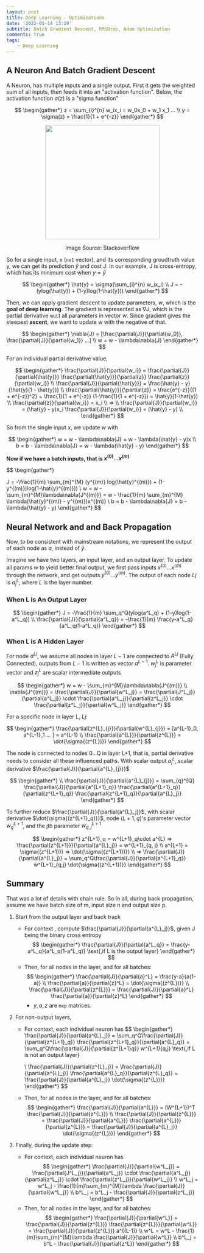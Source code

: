 ```yaml
---
layout: post
title: Deep Learning - Optimizations
date: '2022-01-14 13:19'
subtitle: Batch Gradient Descent, RMSDrop, Adam Optimization
comments: true
tags:
    - Deep Learning
---
```


## A Neuron And Batch Gradient Descent
A Neuron, has multiple inputs and a single output. First it gets the weighted sum of all inputs, then feeds it into an "activation function". Below, the activation function $\sigma(z)$ is a "sigma function"

$$
\begin{gather*}
z = \sum_{i}^{n} w_ix_i = w_0x_0 + w_1 x_1 ...
\\
y = \sigma(z) = \frac{1}{1 + e^{-z}}
\end{gather*}
$$


<p align="center">
<img src="https://github.com/RicoJia/The-Dream-Robot/assets/39393023/49e6c48c-65e3-44c5-b130-db4138440499" height="300" width="width"/>
<figcaption align="center">Image Source: Stackoverflow</figcaption>
</p>

So for a single input, x (`nx1` vector), and its corresponding groudtruth value y, we can get its prediction $\hat{y}$ and cost $J$. In our example, J is cross-entropy, which has its minimum cost when $y = \hat{y}$

$$
\begin{gather*}
\hat{y} = \sigma(\sum_{i}^{n} w_ix_i)
\\
J = -(ylog(\hat{y}) + (1-y)log(1-\hat{y}))
\end{gather*}
$$

Then, we can apply gradient descent to update parameters, $w$, which is the **goal of deep learning**. The gradient is represented as $\nabla{J}$, which is the partial derivative w.r.t all parameters in vector $w$. Since gradient gives the steepest **ascent**, we want to update $w$ with the negative of that.

$$
\begin{gather*}
\nabla{J} = [\frac{\partial{J}}{\partial{w_0}}, \frac{\partial{J}}{\partial{w_1}} ...]
\\
w = w - \lambda\nabla{J}
\end{gather*}
$$

For an individual partial derivative value,

$$
\begin{gather*}
\frac{\partial{J}}{\partial{w_i}} = \frac{\partial{J}}{\partial{\hat{y}}} \frac{\partial{\hat{y}}}{\partial{z}} \frac{\partial{z}}{\partial{w_i}}
\\ 
\frac{\partial{J}}{\partial{\hat{y}}} = \frac{\hat{y} - y}{\hat{y}(1 - \hat{y})}
\\
\frac{\partial{\hat{y}}}{\partial{z}} = \frac{e^{-z}}{(1 + e^{-z})^2} = \frac{1}{1 + e^{-z}} (1-\frac{1}{1 + e^{-z}}) 
= \hat{y}(1-\hat{y})
\\
\frac{\partial{z}}{\partial{w_i}} = x_i
\\
=>
\\
\frac{\partial{J}}{\partial{w_i}} = (\hat{y} - y)x_i
\frac{\partial{J}}{\partial{w_i}} = (\hat{y} - y)
\\
\end{gather*}
$$

So from the single input $x$, we update $w$ with

$$
\begin{gather*}
w = w - \lambda\nabla{J} = w - \lambda(\hat{y} - y)x
\\
b = b - \lambda\nabla{J} = w - \lambda(\hat{y} - y)
\end{gather*}
$$

**Now if we have a batch inputs, that is $x^{(0)} ... x^{(m)}$**

$$
\begin{gather*}

J = -\frac{1}{m} \sum_{m}^{M} (y^{(m)} log(\hat{y}^{(m)}) + (1-y^{(m)})log(1-\hat{y}^{(m)}))
\\
w = w - \sum_{m}^{M}\lambda\nabla{J^{(m)}} = w - \frac{1}{m} \sum_{m}^{M} \lambda(\hat{y}^{(m)} - y^{(m)})x^{(m)}
\\
b = b - \lambda\nabla{J} = b - \lambda(\hat{y} - y)
\end{gather*}
$$

## Neural Network and and Back Propagation
Now, to be consistent with mainstream notations, we represent the output of each node as $a$, instead of $\hat{y}$. 

Imagine we have two layers, an input layer, and an output layer. To update all params $w$ to yield better final output, we first pass inputs $x^{(0)} ... x^{(m)}$ through the network, and get outputs $y^{(0)} ... y^{(m)}$. The output of each node $Lj$ is $a^{L}_{j}$, where $L$ is the layer number.

### When L is An Output Layer
$$
\begin{gather*}
J = -\frac{1}{m} \sum_q^Q(ylog(a^L_q) + (1-y)log(1-a^L_q))
\\
\frac{\partial{J}}{\partial{a^L_q}} = -\frac{1}{m} \frac{y-a^L_q}{a^L_q(1-a^L_q)}
\end{gather*}
$$

### When L is A Hidden Layer

For node $a^{Lj}$, we assume all nodes in layer $L-1$ are connected to $A^{Lj}$ (Fully Connected), outputs from $L-1$ is written as vector $a^{L-1}$. $w^{L}_{j}$ is parameter vector and $z^{L}_{j}$ are scalar intermediate outputs

$$
\begin{gather*}
w = w - \sum_{m}^{M}\lambda\nabla{J^{(m)}} 
\\
\nabla{J^{(m)}} = \frac{\partial{J}}{\partial{w^L_j}} = \frac{\partial{J^L_j}}{\partial{a^L_j}} \cdot \frac{\partial{a^L_j}}{\partial{z^L_j}} \cdot \frac{\partial{z^L_j}}{\partial{w^L_j}}
\end{gather*}
$$

For a specific node in layer L, $Lj$:

$$
\begin{gather*}
\frac{\partial{z^{L}_{j}}}{\partial{w^{L}_{j}}} = [a^{L-1}_0, a^{L-1}_1 ... ] = a^{L-1}
\\
\frac{\partial{a^{L}}}{\partial{z^{L}}} = \dot{\sigma{(z^{L})}}
\end{gather*}
$$

The node is connected to nodes 0...Q in layer L+1, that is, partial derivative needs to consider all these influenced paths. With scalar output $a^{L}_{j}$, scalar derivative $\frac{\partial{J}}{\partial{a^{L}_{j}}}$

$$
\begin{gather*}
\\
\frac{\partial{J}}{\partial{a^{L}_{j}}} = \sum_{q}^{Q} \frac{\partial{J}}{\partial{a^{L+1}_q}} \frac{\partial{a^{L+1}_q}}{\partial{z^{L+1}_q}}
\frac{\partial{z^{L+1}_q}}{\partial{a^{L}_j}}
\end{gather*}
$$


To further reduce $\frac{\partial{J}}{\partial{a^{L}_j}}$, with scalar derivative $\dot{\sigma{(z^{L+1}_q)}}$, node $(L+1,q)$'s parameter vector $w^{L+1}_{q}$, and the jth parameter $w^{L+1}_{q, j}$

$$
\begin{gather*}
z^{L+1}_q = w^{L+1}_q\cdot a^{L} => \frac{\partial{z^{L+1}}}{\partial{a^{L}_j}} = w^{L+1}_{q, j}
\\
a^{L+1} = \sigma{(z^{L+1})} => \dot{\sigma{(z^{L+1})}}
\\
=> \frac{\partial{J}}{\partial{a^{L}_j}} = \sum_q^Q\frac{\partial{J}}{\partial{a^{L+1}_q}} w^{L+1}_{q,j} \dot{\sigma{(z^{L+1})}}
\end{gather*}
$$

## Summary 
That was a lot of details with chain rule. So in all, during back propagation, assume we have batch size of m, input size n and output size p.
1. Start from the output layer and back track 
    - For context , compute $\frac{\partial{J}}{\partial{a^{L}_j}}$, given J being the binary cross entropy
        $$
        \begin{gather*}
        \frac{\partial{J}}{\partial{a^L_q}} = \frac{y-a^L_q}{a^L_q(1-a^L_q)} \text{,if L is the output layer}
        \end{gather*}
        $$
    - Then, for all nodes in the layer, and for all batches:
        $$
        \begin{gather*}
        \frac{\partial{J}}{\partial{a}^L} = \frac{y-a}{a(1-a)}
        \\
        \frac{\partial{a}}{\partial{z}^L} = \dot{\sigma{(z^{L})}}
        \\
        \frac{\partial{J}}{\partial{z^{L}}} = \frac{\partial{J}}{\partial{a}^L} \frac{\partial{a}}{\partial{z}^L}
        \end{gather*}
        $$
        - $y, a, z$ are `mxp` matrices.

2. For non-output layers,
    - For context, each individual neuron has
        $$
        \begin{gather*}
        \frac{\partial{J}}{\partial{a^{L}_j}} = \sum_q^Q\frac{\partial{J}}{\partial{z^{L+1}_q}} \frac{\partial{z^{L+1}_q}}{\partial{a^{L}_q}}
        = \sum_q^Q\frac{\partial{J}}{\partial{z^{L+1}_q}} w^{L+1}_{q,j}  \text{,if L is not an output layer}

        \\
        \frac{\partial{J}}{\partial{z^{L}_j}} = \frac{\partial{J}}{\partial{a^{L}_j}} \frac{\partial{a^{L}_q}}{\partial{z^{L}_q}}
        = \frac{\partial{J}}{\partial{a^{L}_j}} \dot{\sigma{(z^{L})}}
        \end{gather*}
        $$

    - Then, for all nodes in the layer, and for all batches:
        $$
        \begin{gather*}
        \frac{\partial{J}}{\partial{a^{L}}} = (W^{L+1})^T \frac{\partial{J}}{\partial{z^{L}}}
        \\
        \frac{\partial{J}}{\partial{z^{L}}} = \frac{\partial{J}}{\partial{a^{L}}} \frac{\partial{a^{L}}}{\partial{z^{L}}}
        = \frac{\partial{J}}{\partial{a^{L}_j}} \dot{\sigma{(z^{L})}}
        \end{gather*}
        $$


3. Finally, during the update step:
    - For context, each individual neuron has
        $$
        \begin{gather*}
        \frac{\partial{J}}{\partial{w^L_j}} = \frac{\partial{J^L_j}}{\partial{a^L_j}} \cdot \frac{\partial{a^L_j}}{\partial{z^L_j}} \cdot \frac{\partial{z^L_j}}{\partial{w^L_j}}
        \\
        w^L_j = w^L_j - \frac{1}{m}\sum_{m}^{M}\lambda \frac{\partial{J}}{\partial{w^L_j}}
        \\
        b^L_j = b^L_j - \frac{\partial{J}}{\partial{z^L_j}}
        \end{gather*}
        $$
    - Then, for all nodes in the layer, and for all batches:
        $$
        \begin{gather*}
        \frac{\partial{J}}{\partial{w^L}} = \frac{\partial{J}}{\partial{z^{L}}}  \frac{\partial{z^{L}}}{\partial{w^L}} = \frac{\partial{J}}{\partial{z^{L}}} a^{(L-1)}
        \\
        w^L = w^L - \frac{1}{m}\sum_{m}^{M}\lambda \frac{\partial{J}}{\partial{w^L}}
        \\
        b^L_j = b^L - \frac{\partial{J}}{\partial{z^L}}
        \end{gather*}
        $$ 
